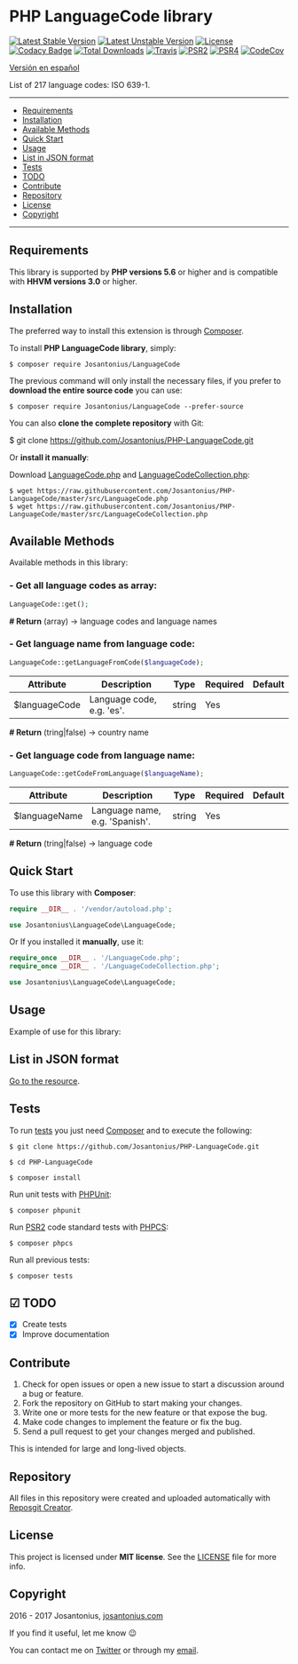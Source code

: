 # PHP LanguageCode library

[![Latest Stable Version](https://poser.pugx.org/josantonius/LanguageCode/v/stable)](https://packagist.org/packages/josantonius/LanguageCode) [![Latest Unstable Version](https://poser.pugx.org/josantonius/LanguageCode/v/unstable)](https://packagist.org/packages/josantonius/LanguageCode) [![License](https://poser.pugx.org/josantonius/LanguageCode/license)](LICENSE) [![Codacy Badge](https://api.codacy.com/project/badge/Grade/5e3ca0b3edd2415d92d2262afb491d47)](https://www.codacy.com/app/Josantonius/PHP-LanguageCode?utm_source=github.com&amp;utm_medium=referral&amp;utm_content=Josantonius/PHP-LanguageCode&amp;utm_campaign=Badge_Grade) [![Total Downloads](https://poser.pugx.org/josantonius/LanguageCode/downloads)](https://packagist.org/packages/josantonius/LanguageCode) [![Travis](https://travis-ci.org/Josantonius/PHP-LanguageCode.svg)](https://travis-ci.org/Josantonius/PHP-LanguageCode) [![PSR2](https://img.shields.io/badge/PSR-2-1abc9c.svg)](http://www.php-fig.org/psr/psr-2/) [![PSR4](https://img.shields.io/badge/PSR-4-9b59b6.svg)](http://www.php-fig.org/psr/psr-4/) [![CodeCov](https://codecov.io/gh/Josantonius/PHP-LanguageCode/branch/master/graph/badge.svg)](https://codecov.io/gh/Josantonius/PHP-LanguageCode)

[Versión en español](README-ES.md)

List of 217 language codes: ISO 639-1.

---

- [Requirements](#requirements)
- [Installation](#installation)
- [Available Methods](#available-methods)
- [Quick Start](#quick-start)
- [Usage](#usage)
- [List in JSON format](#list-in-json-format)
- [Tests](#tests)
- [TODO](#-todo)
- [Contribute](#contribute)
- [Repository](#repository)
- [License](#license)
- [Copyright](#copyright)

---

## Requirements

This library is supported by **PHP versions 5.6** or higher and is compatible with **HHVM versions 3.0** or higher.

## Installation

The preferred way to install this extension is through [Composer](http://getcomposer.org/download/).

To install **PHP LanguageCode library**, simply:

    $ composer require Josantonius/LanguageCode

The previous command will only install the necessary files, if you prefer to **download the entire source code** you can use:

    $ composer require Josantonius/LanguageCode --prefer-source

You can also **clone the complete repository** with Git:

  $ git clone https://github.com/Josantonius/PHP-LanguageCode.git

Or **install it manually**:

Download [LanguageCode.php](https://raw.githubusercontent.com/Josantonius/PHP-LanguageCode/master/src/LanguageCode.php) and [LanguageCodeCollection.php](https://raw.githubusercontent.com/Josantonius/PHP-LanguageCode/master/src/LanguageCodeCollection.php):

    $ wget https://raw.githubusercontent.com/Josantonius/PHP-LanguageCode/master/src/LanguageCode.php
    $ wget https://raw.githubusercontent.com/Josantonius/PHP-LanguageCode/master/src/LanguageCodeCollection.php

## Available Methods

Available methods in this library:

### - Get all language codes as array:

```php
LanguageCode::get();
```

**# Return** (array) → language codes and language names

### - Get language name from language code:

```php
LanguageCode::getLanguageFromCode($languageCode);
```

| Attribute | Description | Type | Required | Default
| --- | --- | --- | --- | --- |
| $languageCode | Language code, e.g. 'es'. | string | Yes | |

**# Return** (tring|false) → country name

### - Get language code from language name:

```php
LanguageCode::getCodeFromLanguage($languageName);
```

| Attribute | Description | Type | Required | Default
| --- | --- | --- | --- | --- |
| $languageName | Language name, e.g. 'Spanish'. | string | Yes | |

**# Return** (tring|false) → language code

## Quick Start

To use this library with **Composer**:

```php
require __DIR__ . '/vendor/autoload.php';

use Josantonius\LanguageCode\LanguageCode;
```

Or If you installed it **manually**, use it:

```php
require_once __DIR__ . '/LanguageCode.php';
require_once __DIR__ . '/LanguageCodeCollection.php';

use Josantonius\LanguageCode\LanguageCode;
```

## Usage

Example of use for this library:

## List in JSON format

[Go to the resource](https://gist.github.com/Josantonius/0a889ab6f18db2fcefda15a039613293).

## Tests 

To run [tests](tests) you just need [Composer](http://getcomposer.org/download/) and to execute the following:

    $ git clone https://github.com/Josantonius/PHP-LanguageCode.git
    
    $ cd PHP-LanguageCode

    $ composer install

Run unit tests with [PHPUnit](https://phpunit.de/):

    $ composer phpunit

Run [PSR2](http://www.php-fig.org/psr/psr-2/) code standard tests with [PHPCS](https://github.com/squizlabs/PHP_CodeSniffer):

    $ composer phpcs

Run all previous tests:

    $ composer tests

## ☑ TODO

- [x] Create tests
- [x] Improve documentation

## Contribute

1. Check for open issues or open a new issue to start a discussion around a bug or feature.
1. Fork the repository on GitHub to start making your changes.
1. Write one or more tests for the new feature or that expose the bug.
1. Make code changes to implement the feature or fix the bug.
1. Send a pull request to get your changes merged and published.

This is intended for large and long-lived objects.

## Repository

All files in this repository were created and uploaded automatically with [Reposgit Creator](https://github.com/Josantonius/BASH-Reposgit).

## License

This project is licensed under **MIT license**. See the [LICENSE](LICENSE) file for more info.

## Copyright

2016 - 2017 Josantonius, [josantonius.com](https://josantonius.com/)

If you find it useful, let me know :wink:

You can contact me on [Twitter](https://twitter.com/Josantonius) or through my [email](mailto:hello@josantonius.com).